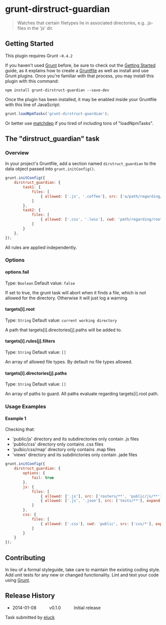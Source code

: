 # grunt-dirstruct-guardian

> Watches that certain filetypes lie in associated directories, e.g. .js-files in the 'js' dir.

## Getting Started
This plugin requires Grunt `~0.4.2`

If you haven't used [Grunt](http://gruntjs.com/) before, be sure to check out the [Getting Started](http://gruntjs.com/getting-started) guide, as it explains how to create a [Gruntfile](http://gruntjs.com/sample-gruntfile) as well as install and use Grunt plugins. Once you're familiar with that process, you may install this plugin with this command:

```shell
npm install grunt-dirstruct-guardian --save-dev
```

Once the plugin has been installed, it may be enabled inside your Gruntfile with this line of JavaScript:

```js
grunt.loadNpmTasks('grunt-dirstruct-guardian');
```
Or better use [matchdep](https://github.com/tkellen/node-matchdep) if you tired of including tons of "loadNpmTasks".


## The "dirstruct_guardian" task

### Overview
In your project's Gruntfile, add a section named `dirstruct_guardian` to the data object passed into `grunt.initConfig()`.

```js
grunt.initConfig({
    dirstruct_guardian: {
        task1: {
            files: [
                { allowed: ['.js', '.coffee'], src: ['a/path/regarding/root', 'another/path/regarding/root'], expand: true }
            ]
        },
        task2: {
            files: [
                { allowed: ['.css', '.less'], cwd: 'path/regarding/root', src: ['path/regarding/cwd', expand: true }
            ]
        }
    },
});
```
All rules are applied independently.

### Options

#### options.fail
Type: `Boolean`
Default value: `false`

If set to true, the grunt task will abort when it finds a file, which is not allowed for the directory. Otherwise it will just log a warning.

#### targets[i].root
Type: `String`
Default value: `current working directory`

A path that targets[i].directories[j].paths will be added to.

#### targets[i].rules[j].filters
Type: `String`
Default value: `[]`

An array of allowed file types. By default no file types allowed.

#### targets[i].directories[j].paths
Type: `String`
Default value: `[]`

An array of paths to guard. All paths evaluate regarding targets[i].root path.

### Usage Examples

#### Example 1
Checking that:

* 'public/js' directory and its subdirectories only contain .js files
* 'public/css' directory only contains .css files
* 'pulbic/css/map' directory only contains .map files
* 'views' directory and its subdirictories only contain .jade files

```js
grunt.initConfig({
    dirstruct_guardian: {
        options: {
            fail: true
        },
        js: {
            files: [
                { allowed: ['.js'], src: ['routers/**', 'public/js/**'], expand: true },
                { allowed: ['.js', '.json'], src: ['tests/**'], expand: true }
            ]
        },
        css: {
            files: [
                { allowed: ['.css'], cwd: 'public', src: ['css/*'], expand: true }
            ]
        }
    }
});
```

## Contributing
In lieu of a formal styleguide, take care to maintain the existing coding style. Add unit tests for any new or changed functionality. Lint and test your code using [Grunt](http://gruntjs.com/).

## Release History

* 2014-01-08   v0.1.0   Initial release

Task submitted by [eluck](http://github.com/eluck)